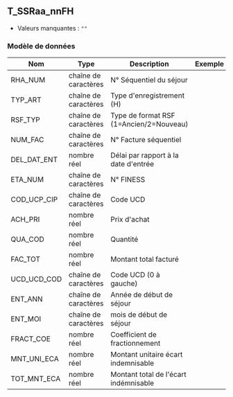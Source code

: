 <!-- SPDX-License-Identifier: MPL-2.0 -->
## T_SSRaa_nnFH

- Valeurs manquantes : `""`

### Modèle de données

|Nom|Type|Description|Exemple|Propriétés|
|-|-|-|-|-|
|RHA_NUM|chaîne de caractères|N° Séquentiel du séjour|||
|TYP_ART|chaîne de caractères|Type d'enregistrement (H)|||
|RSF_TYP|chaîne de caractères|Type de format RSF (1=Ancien/2=Nouveau)|||
|NUM_FAC|chaîne de caractères|N° Facture séquentiel|||
|DEL_DAT_ENT|nombre réel|Délai par rapport à la date d'entrée|||
|ETA_NUM|chaîne de caractères|N° FINESS|||
|COD_UCP_CIP|chaîne de caractères|Code UCD|||
|ACH_PRI|nombre réel|Prix d'achat|||
|QUA_COD|nombre réel|Quantité |||
|FAC_TOT|nombre réel|Montant total facturé|||
|UCD_UCD_COD|chaîne de caractères|Code UCD (0 à gauche)|||
|ENT_ANN|chaîne de caractères|Année de début de séjour|||
|ENT_MOI|chaîne de caractères|mois de début de séjour|||
|FRACT_COE|nombre réel|Coefficient de fractionnement|||
|MNT_UNI_ECA|nombre réel|Montant unitaire écart indemnisable|||
|TOT_MNT_ECA|nombre réel|Montant total de l'écart indémnisable|||

